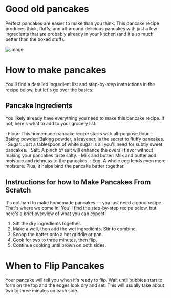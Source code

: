 # Good old pancakes

Perfect pancakes are easier to make than you think. This pancake recipe produces thick, fluffy,
and all-around delicious pancakes with just a few ingredients that are probably already in your 
kitchen (and it's so much better than the boxed stuff).

![image](https://github.com/user-attachments/assets/9ace98f1-cfd0-49bf-9133-e66b134b0fa0)

# How to make pancakes

You'll find a detailed ingredient list and step-by-step instructions in the recipe below, 
but let's go over the basics:

## Pancake Ingredients

You likely already have everything you need to make this pancake recipe. If not, here's what to add to your grocery list:

· Flour: This homemade pancake recipe starts with all-purpose flour.
· Baking powder: Baking powder, a leavener, is the secret to fluffy pancakes.
· Sugar: Just a tablespoon of white sugar is all you'll need for subtly sweet pancakes.
· Salt: A pinch of salt will enhance the overall flavor without making your pancakes taste salty.
· Milk and butter: Milk and butter add moisture and richness to the pancakes.
· Egg: A whole egg lends even more moisture. Plus, it helps bind the pancake batter together.

## Instructions for how to Make Pancakes From Scratch

It's not hard to make homemade pancakes — you just need a good recipe. That's where we come in! 
You'll find the step-by-step recipe below, but here's a brief overview of what you can expect:

1. Sift the dry ingredients together.
2. Make a well, then add the wet ingredients. Stir to combine.
3. Scoop the batter onto a hot griddle or pan.
4. Cook for two to three minutes, then flip.
5. Continue cooking until brown on both sides.

# When to Flip Pancakes

Your pancake will tell you when it's ready to flip. Wait until bubbles start to form on the top and the edges look dry and set. 
This will usually take about two to three minutes on each side.
